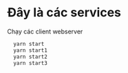 # Đây là các services 
 Chạy các client webserver 
``` bash 
  yarn start
  yarn start1
  yarn start2
  yarn start3
```
